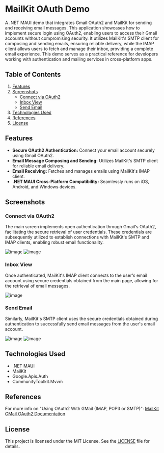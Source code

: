 # MailKit OAuth Demo

A .NET MAUI demo that integrates Gmail OAuth2 and MailKit for sending and receiving email messages. This application showcases how to implement secure login using OAuth2, enabling users to access their Gmail accounts without compromising security. It utilizes MailKit's SMTP client for composing and sending emails, ensuring reliable delivery, while the IMAP client allows users to fetch and manage their inbox, providing a complete email experience. This demo serves as a practical reference for developers working with authentication and mailing services in cross-platform apps.

## Table of Contents

1. [Features](#features)
2. [Screenshots](#screenshots)
   - [Connect via OAuth2](#connect-via-oauth2)
   - [Inbox View](#inbox-view)
   - [Send Email](#send-email)
3. [Technologies Used](#technologies-used)
4. [References](#references)
5. [License](#license)

## Features

- **Secure OAuth2 Authentication:** Connect your email account securely using Gmail OAuth2.
- **Email Message Composing and Sending:** Utilizes MailKit's SMTP client for reliable email delivery.
- **Email Receiving:** Fetches and manages emails using MailKit's IMAP client.
- **.NET MAUI Cross-Platform Compatibility:** Seamlessly runs on iOS, Android, and Windows devices.

## Screenshots

### Connect via OAuth2
The main screen implements open authentication through Gmail's OAuth2, facilitating the secure retrieval of user credentials. These credentials are subsequently utilized to establish connections with MailKit's SMTP and IMAP clients, enabling robust email functionality.

![image](https://github.com/user-attachments/assets/2a65a493-ab5c-4377-94f5-6c6489778cf8)
![image](https://github.com/user-attachments/assets/a5dcf0bf-e355-4af2-80f9-26287950833b)

### Inbox View
Once authenticated, MailKit's IMAP client connects to the user's email account using secure credentials obtained from the main page, allowing for the retrieval of email messages.

![image](https://github.com/user-attachments/assets/f1b1645f-9400-4067-8ce6-07b5a8ff91f4)

### Send Email
Similarly, MailKit's SMTP client uses the secure credentials obtained during authentication to successfully send email messages from the user's email account.

![image](https://github.com/user-attachments/assets/a4920f0e-c677-43ec-a725-5402216be4c2)
![image](https://github.com/user-attachments/assets/e85ca4ed-c5ca-4653-8a5d-ec6ce4549d60)

## Technologies Used

- .NET MAUI
- MailKit
- Google.Apis.Auth
- CommunityToolkit.Mvvm

## References

For more info on "Using OAuth2 With GMail (IMAP, POP3 or SMTP)": [MailKit GMail OAuth2 Documentation](https://github.com/jstedfast/MailKit/blob/master/GMailOAuth2.md)

## License

This project is licensed under the MIT License. See the [LICENSE](LICENSE) file for details.
